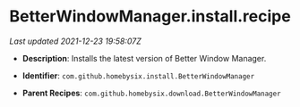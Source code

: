 # BetterWindowManager.install.recipe

_Last updated 2021-12-23 19:58:07Z_

- **Description**: Installs the latest version of Better Window Manager.

- **Identifier**: `com.github.homebysix.install.BetterWindowManager`

- **Parent Recipes**: `com.github.homebysix.download.BetterWindowManager`